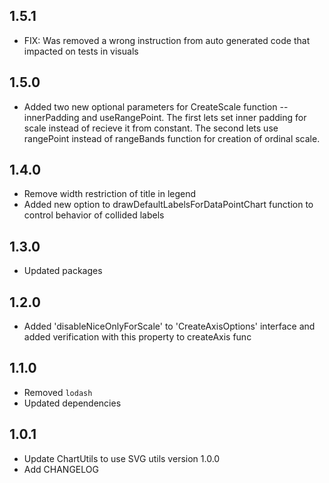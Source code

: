 ## 1.5.1
* FIX: Was removed a wrong instruction from auto generated code that impacted on tests in visuals

## 1.5.0
* Added two new optional parameters for CreateScale function -- innerPadding and useRangePoint. The first lets set inner padding for scale instead of recieve it from constant. The second lets use rangePoint instead of rangeBands function for creation of ordinal scale.

## 1.4.0
* Remove width restriction of title in legend
* Added new option to drawDefaultLabelsForDataPointChart function to control behavior of collided labels

## 1.3.0
* Updated packages

## 1.2.0
* Added 'disableNiceOnlyForScale' to 'CreateAxisOptions' interface
and added verification with this property to createAxis func

## 1.1.0
* Removed `lodash`
* Updated dependencies

## 1.0.1
* Update ChartUtils to use SVG utils version 1.0.0
* Add CHANGELOG
